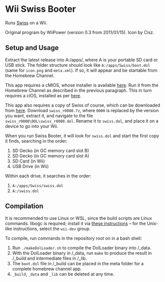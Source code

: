 # Wii Swiss Booter

Runs [Swiss](https://github.com/emukidid/swiss-gc/) on a Wii.

Original program by WiiPower (version 0.3 from 2011/01/15). Icon by Cisz.

## Setup and Usage
Extract the latest release into A:/apps/, where A is your portable SD card or USB stick. The folder structure should look like `A:/apps/Swiss/boot.dol` (same for `icon.png` and `meta.xml`). If so, it will appear and be startable from the Homebrew Channel.

This app requires a cMIOS, whose installer is available [here](https://www.mediafire.com/file/4utullykvbe2xlu/cMIOSWiiGator.7z/file). Run it from the Homebrew Channel as described in the previous paragraph. This in turn requires a cIOS, installed as per [here](https://wii.hacks.guide/cios).

This app also requires a copy of Swiss of course, which can be downloaded from [here](https://github.com/emukidid/swiss-gc/releases). Download `swiss_r0000.7z`, where `0000` is replaced by the version you want, extract it, and navigate to the file `swiss_r0000\DOL\swiss_r0000.dol`. Rename it to `swiss.dol`, and place it on a device to go into your Wii.

When you run Swiss Booter, it will look for `swiss.dol` and start the first copy it finds, searching in the order:
1. SD Gecko (in GC memory card slot B)
2. SD Gecko (in GC memory card slot A)
3. SD Card (in Wii)
4. USB Drive (in Wii)

Within each drive, it searches in the order:
1. `A:/apps/Swiss/swiss.dol`
2. `A:/swiss.dol`

## Compilation
It is recommended to use Linux or WSL, since the build scripts are Linux commands. libogc is required; install it via [these instructions](https://devkitpro.org/wiki/Getting_Started) – for the Unix-like instructions, select the `wii-dev` group.

To compile, run commands in the repository root on in a bash shell:
1. Run `./makeDolLoader.sh` to compile the DolLoader binary into /_data.
2. With the DolLoader binary in /_data, run `make` to produce the result in /_build and intermediate files in /_lib.
3. The `boot.dol` file in /_build can be placed in the meta folder for a complete homebrew channel app.
4. `_build`, `_data` and `_lib` can be deleted at any time.
